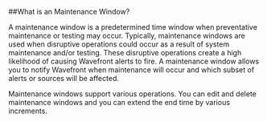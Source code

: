 ##What is an Maintenance Window? 

A maintenance window is a predetermined time window when preventative maintenance or testing may occur. Typically,
maintenance windows are used when disruptive operations could occur as a result of system maintenance and/or testing.
These disruptive operations create a high likelihood of causing Wavefront alerts to fire. A maintenance window
allows you to notify Wavefront when maintenance will occur and which subset of alerts or sources will be affected.

Maintenance windows support various operations. You can edit and delete maintenance windows and you can
extend the end time by various increments.
